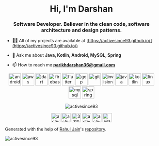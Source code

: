 
<h1 align="center">Hi, I'm Darshan</h1>
<h3 align="center">Software Developer. Believer in the clean code, software architecture and design patterns.</h3>

- 👨‍💻 All of my projects are available at [https://activesince93.github.io/](https://activesince93.github.io/)

- 💬 Ask me about **Java, Kotlin, Android, MySQL, Spring**

- 📫 How to reach me **parikhdarshan36@gmail.com**

<p align="center"><img src="https://devicons.github.io/devicon/devicon.git/icons/android/android-original-wordmark.svg" alt="android" width="40" height="40"/> <img src="https://devicons.github.io/devicon/devicon.git/icons/amazonwebservices/amazonwebservices-original-wordmark.svg" alt="aws" width="40" height="40"/> <img src="https://www.vectorlogo.zone/logos/dartlang/dartlang-icon.svg" alt="dart" width="40" height="40"/> <img src="https://www.vectorlogo.zone/logos/firebase/firebase-icon.svg" alt="firebase" width="40" height="40"/> <img src="https://www.vectorlogo.zone/logos/flutterio/flutterio-icon.svg" alt="flutter" width="40" height="40"/> <img src="https://www.vectorlogo.zone/logos/google_cloud/google_cloud-icon.svg" alt="gcp" width="40" height="40"/> <img src="https://www.vectorlogo.zone/logos/git-scm/git-scm-icon.svg" alt="git" width="40" height="40"/> <img src="https://www.vectorlogo.zone/logos/invisionapp/invisionapp-icon.svg" alt="invision" width="40" height="40"/> <img src="https://devicons.github.io/devicon/devicon.git/icons/java/java-original-wordmark.svg" alt="java" width="40" height="40"/> <img src="https://www.vectorlogo.zone/logos/kotlinlang/kotlinlang-icon.svg" alt="kotlin" width="40" height="40"/> <img src="https://devicons.github.io/devicon/devicon.git/icons/linux/linux-original.svg" alt="linux" width="40" height="40"/> <img src="https://devicons.github.io/devicon/devicon.git/icons/mysql/mysql-original-wordmark.svg" alt="mysql" width="40" height="40"/> <img src="https://www.vectorlogo.zone/logos/springio/springio-icon.svg" alt="spring" width="40" height="40"/></p>

<p align="center"><img align="center" src=https://github-readme-stats.vercel.app/api?username=activesince93&bg_color=30,e96443,904e95&title_color=fff&text_color=fff&show_icons=false&icon_color=fff" alt="activesince93" /></p>

<p align="center">
<a href="https://twitter.com/activesince93" target="blank"><img align="center" src="https://cdn.jsdelivr.net/npm/simple-icons@3.0.1/icons/twitter.svg" alt="activesince93" height="30" width="30" /></a>
<a href="https://linkedin.com/in/activesince93" target="blank"><img align="center" src="https://cdn.jsdelivr.net/npm/simple-icons@3.0.1/icons/linkedin.svg" alt="activesince93" height="30" width="30" /></a>
<a href="https://stackoverflow.com/users/3110234" target="blank"><img align="center" src="https://cdn.jsdelivr.net/npm/simple-icons@3.0.1/icons/stackoverflow.svg" alt="3110234" height="30" width="30" /></a>
<a href="https://fb.com/activesince93" target="blank"><img align="center" src="https://cdn.jsdelivr.net/npm/simple-icons@3.0.1/icons/facebook.svg" alt="activesince93" height="30" width="30" /></a>
<a href="https://instagram.com/activesince93" target="blank"><img align="center" src="https://cdn.jsdelivr.net/npm/simple-icons@3.0.1/icons/instagram.svg" alt="activesince93" height="30" width="30" /></a>
<a href="https://medium.com/@activesince93" target="blank"><img align="center" src="https://cdn.jsdelivr.net/npm/simple-icons@3.0.1/icons/medium.svg" alt="@activesince93" height="30" width="30" /></a>
</p>

Generated with the help of [Rahul Jain](https://github.com/rahuldkjain)'s [repository](https://github.com/rahuldkjain/github-profile-readme-generator). 
<p align="left"> <img src="https://komarev.com/ghpvc/?username=activesince93" alt="activesince93" /> </p>
